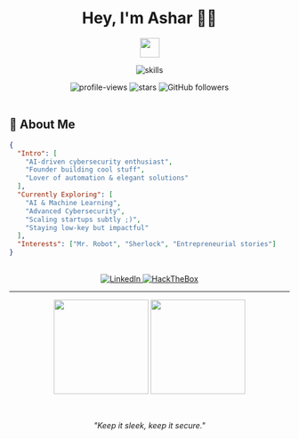 <h1 align="center">Hey, I'm Ashar 👨‍💻</h1>
<div align="center">
   <img src="https://media.giphy.com/media/hvRJCLFzcasrR4ia7z/giphy.gif" width="35">
</div>

<p align="center">
   <img src="https://readme-typing-svg.herokuapp.com?font=Fira+Code&color=%2300A3FF&size=32&center=true&vCenter=true&width=600&lines=AI+%7C+Cybersecurity+%7C+Automation+%7C+Entrepreneur" alt="skills" />
</p>

<div align="center">
   <img src="https://komarev.com/ghpvc/?username=asharahmed1&style=flat&color=00A3FF" alt="profile-views"/> 
   <img src="https://img.shields.io/github/stars/asharahmed1?label=Stars&style=flat&color=00A3FF" alt="stars">
   <img alt="GitHub followers" src="https://img.shields.io/github/followers/asharahmed1?color=00A3FF&style=flat">
</div>

<br>

## 🚀 About Me

```json
{
  "Intro": [
    "AI-driven cybersecurity enthusiast",
    "Founder building cool stuff",
    "Lover of automation & elegant solutions"
  ],
  "Currently Exploring": [
    "AI & Machine Learning",
    "Advanced Cybersecurity",
    "Scaling startups subtly ;)",
    "Staying low-key but impactful"
  ],
  "Interests": ["Mr. Robot", "Sherlock", "Entrepreneurial stories"]
}
```

<br>

<div align="center">
   <a href="https://www.linkedin.com/in/asharahmed.py/" target="_blank">
      <img src="https://img.shields.io/badge/LinkedIn-00A3FF?style=flat&logo=linkedin&logoColor=white" alt="LinkedIn">
   </a>
   <a href="https://app.hackthebox.com/profile/190922" target="_blank">
      <img src="https://img.shields.io/badge/HackTheBox-00A3FF?style=flat&logo=hackthebox&logoColor=white" alt="HackTheBox">
   </a>
</div>

---

<p align="center">
   <img src="https://github-readme-stats-eight-alpha-58.vercel.app/api?username=asharahmed1&show_icons=true&theme=algolia" height="170">
   <img src="https://github-readme-streak-stats-six.vercel.app/?user=asharahmed1&theme=algolia" height="170">
</p>

<br>

<p align="center"><em>"Keep it sleek, keep it secure."</em></p>
